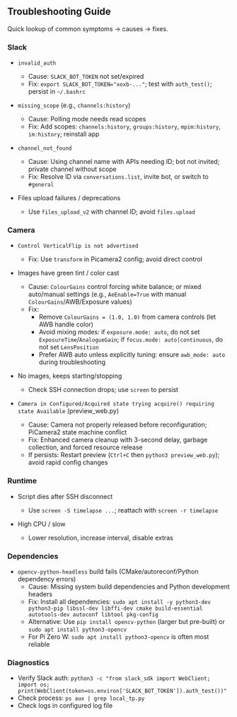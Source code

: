 ## Troubleshooting Guide

Quick lookup of common symptoms → causes → fixes.

### Slack
- `invalid_auth`
  - Cause: `SLACK_BOT_TOKEN` not set/expired
  - Fix: `export SLACK_BOT_TOKEN="xoxb-..."`; test with `auth_test()`; persist in `~/.bashrc`

- `missing_scope` (e.g., `channels:history`)
  - Cause: Polling mode needs read scopes
  - Fix: Add scopes: `channels:history`, `groups:history`, `mpim:history`, `im:history`; reinstall app

- `channel_not_found`
  - Cause: Using channel name with APIs needing ID; bot not invited; private channel without scope
  - Fix: Resolve ID via `conversations.list`, invite bot, or switch to `#general`

- Files upload failures / deprecations
  - Use `files_upload_v2` with channel ID; avoid `files.upload`

### Camera
- `Control VerticalFlip is not advertised`
  - Fix: Use `transform` in Picamera2 config; avoid direct control

- Images have green tint / color cast
  - Cause: `ColourGains` control forcing white balance; or mixed auto/manual settings (e.g., `AeEnable=True` with manual `ColourGains`/AWB/Exposure values)
  - Fix:
    - Remove `ColourGains = (1.0, 1.0)` from camera controls (let AWB handle color)
    - Avoid mixing modes: if `exposure.mode: auto`, do not set `ExposureTime`/`AnalogueGain`; if `focus.mode: auto|continuous`, do not set `LensPosition`
    - Prefer AWB auto unless explicitly tuning: ensure `awb_mode: auto` during troubleshooting

- No images, keeps starting/stopping
  - Check SSH connection drops; use `screen` to persist

- `Camera in Configured/Acquired state trying acquire() requiring state Available` (preview_web.py)
  - Cause: Camera not properly released before reconfiguration; PiCamera2 state machine conflict
  - Fix: Enhanced camera cleanup with 3-second delay, garbage collection, and forced resource release
  - If persists: Restart preview (`Ctrl+C` then `python3 preview_web.py`); avoid rapid config changes

### Runtime
- Script dies after SSH disconnect
  - Use `screen -S timelapse ...`; reattach with `screen -r timelapse`

- High CPU / slow
  - Lower resolution, increase interval, disable extras

### Dependencies
- `opencv-python-headless` build fails (CMake/autoreconf/Python dependency errors)
  - Cause: Missing system build dependencies and Python development headers
  - Fix: Install all dependencies: `sudo apt install -y python3-dev python3-pip libssl-dev libffi-dev cmake build-essential autotools-dev autoconf libtool pkg-config`
  - Alternative: Use `pip install opencv-python` (larger but pre-built) or `sudo apt install python3-opencv`
  - For Pi Zero W: `sudo apt install python3-opencv` is often most reliable

### Diagnostics
- Verify Slack auth: `python3 -c "from slack_sdk import WebClient; import os; print(WebClient(token=os.environ['SLACK_BOT_TOKEN']).auth_test())"`
- Check process: `ps aux | grep local_tp.py`
- Check logs in configured log file


